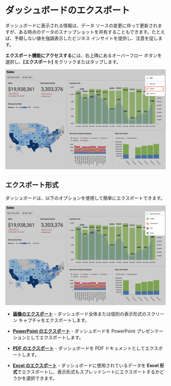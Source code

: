 # ダッシュボードのエクスポート

ダッシュボードに表示される情報は、データ ソースの変更に伴って更新されますが、ある時点のデータのスナップショットを共有することもできます。たとえば、予期しない値を強調表示したビジネス インサイトを提供し、注意を促します。

**エクスポート機能にアクセスする**には、右上隅にあるオーバーフロー ボタンを選択し、**[エクスポート]** をクリックまたはタップします。

![Export option in the overflow menu](images/export-option.png)

## エクスポート形式

ダッシュボードは、以下のオプションを使用して簡単にエクスポートできます。

![Export formats available](images/format-options.png)

  - [**画像のエクスポート**](dashboard-export-image.md) - ダッシュボード全体または個別の表示形式のスクリーン キャプチャをエクスポートします。

  - [**PowerPoint のエクスポート**](dashboard-export-powerpoint.md) - ダッシュボードを PowerPoint プレゼンテーションとしてエクスポートします。

  - [**PDF のエクスポート**](dashboard-export-pdf.md) - ダッシュボードを PDF ドキュメントとしてエクスポートします。

  - [**Excel のエクスポート**](dashboard-export-excel.md) - ダッシュボードに使用されているデータを **Excel 形式**でエクスポートし、表示形式もスプレッドシートにエクスポートするかどうかを選択できます。
